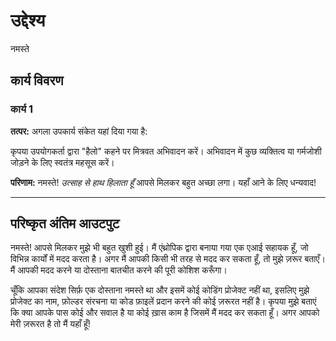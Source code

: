 # उद्देश्य

नमस्ते

## कार्य विवरण

### कार्य 1

**तत्पर:**
अगला उपकार्य संकेत यहां दिया गया है:

कृपया उपयोगकर्ता द्वारा &quot;हैलो&quot; कहने पर मित्रवत अभिवादन करें। अभिवादन में कुछ व्यक्तित्व या गर्मजोशी जोड़ने के लिए स्वतंत्र महसूस करें।

**परिणाम:**
नमस्ते! *उत्साह से हाथ हिलाता हूँ* आपसे मिलकर बहुत अच्छा लगा। यहाँ आने के लिए धन्यवाद!

---

## परिष्कृत अंतिम आउटपुट

नमस्ते! आपसे मिलकर मुझे भी बहुत खुशी हुई। मैं एंथ्रोपिक द्वारा बनाया गया एक एआई सहायक हूँ, जो विभिन्न कार्यों में मदद करता है। अगर मैं आपकी किसी भी तरह से मदद कर सकता हूँ, तो मुझे ज़रूर बताएँ। मैं आपकी मदद करने या दोस्ताना बातचीत करने की पूरी कोशिश करूँगा।

चूँकि आपका संदेश सिर्फ़ एक दोस्ताना नमस्ते था और इसमें कोई कोडिंग प्रोजेक्ट नहीं था, इसलिए मुझे प्रोजेक्ट का नाम, फ़ोल्डर संरचना या कोड फ़ाइलें प्रदान करने की कोई ज़रूरत नहीं है। कृपया मुझे बताएं कि क्या आपके पास कोई और सवाल है या कोई ख़ास काम है जिसमें मैं मदद कर सकता हूँ। अगर आपको मेरी ज़रूरत है तो मैं यहाँ हूँ!